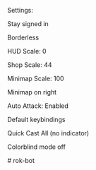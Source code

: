 

Settings:

Stay signed in

Borderless

HUD Scale: 0

Shop Scale: 44

Minimap Scale: 100

Minimap on right

Auto Attack: Enabled

Default keybindings

Quick Cast All (no indicator)

Colorblind mode off




#   r o k - b o t  
 